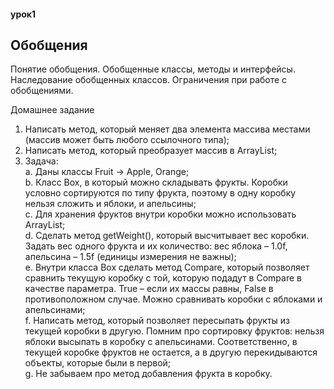 #### урок1
##  Обобщения
Понятие обобщения. Обобщенные классы, методы и
интерфейсы. Наследование обобщенных классов. Ограничения
при работе с обобщениями.

Домашнее задание
1. Написать метод, который меняет два элемента массива местами (массив может быть любого
ссылочного типа);
2. Написать метод, который преобразует массив в ArrayList;
3. Задача:  
a. Даны классы Fruit -> Apple, Orange;    
b. Класс Box, в который можно складывать фрукты. Коробки условно сортируются по
типу фрукта, поэтому в одну коробку нельзя сложить и яблоки, и апельсины;  
c. Для хранения фруктов внутри коробки можно использовать ArrayList;  
d. Сделать метод getWeight(), который высчитывает вес коробки. Задать вес одного
фрукта и их количество: вес яблока – 1.0f, апельсина – 1.5f (единицы измерения не
важны);  
e. Внутри класса Box сделать метод Compare, который позволяет сравнить текущую
коробку с той, которую подадут в Compare в качестве параметра. True – если их массы
равны, False в противоположном случае. Можно сравнивать коробки с яблоками и
апельсинами;  
f. Написать метод, который позволяет пересыпать фрукты из текущей коробки в другую.
Помним про сортировку фруктов: нельзя яблоки высыпать в коробку с апельсинами.
Соответственно, в текущей коробке фруктов не остается, а в другую перекидываются
объекты, которые были в первой;  
g. Не забываем про метод добавления фрукта в коробку.

